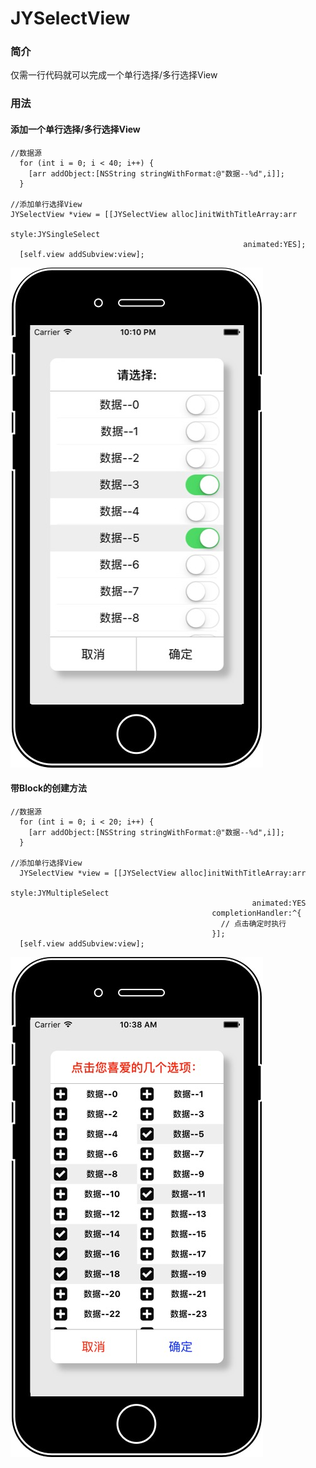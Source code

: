 # JYSelectView

### 简介

仅需一行代码就可以完成一个单行选择/多行选择View

### 用法

#### 添加一个单行选择/多行选择View

```objc
//数据源
  for (int i = 0; i < 40; i++) {
    [arr addObject:[NSString stringWithFormat:@"数据--%d",i]];
  }

//添加单行选择View
JYSelectView *view = [[JYSelectView alloc]initWithTitleArray:arr
                                                       style:JYSingleSelect
                                                    animated:YES];
  [self.view addSubview:view];

```

![JYSelectView](https://github.com/Job-Yang/JYSelectView/blob/master/ScreenShots/JYSingleSelect.jpg)


#### 带Block的创建方法

```objc
//数据源
  for (int i = 0; i < 20; i++) {
    [arr addObject:[NSString stringWithFormat:@"数据--%d",i]];
  }

//添加单行选择View
  JYSelectView *view = [[JYSelectView alloc]initWithTitleArray:arr
                                                         style:JYMultipleSelect
                                                      animated:YES
                                             completionHandler:^{
                                               // 点击确定时执行
                                             }];
  [self.view addSubview:view];

```

![JYSelectView](https://github.com/Job-Yang/JYSelectView/blob/master/ScreenShots/JYMultipleSelect.jpg)
